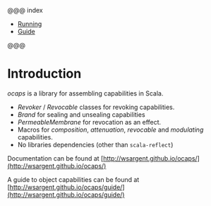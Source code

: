 @@@ index

* [Running](running.md)
* [Guide](guide/index.md)

@@@

# Introduction

*ocaps* is a library for assembling capabilities in Scala.

- *Revoker* / *Revocable* classes for revoking capabilities.
- *Brand* for sealing and unsealing capabilities
- *PermeableMembrane* for revocation as an effect.
- Macros for *composition*, *attenuation*, *revocable* and *modulating* capabilities.
- No libraries dependencies (other than `scala-reflect`)

Documentation can be found at [http://wsargent.github.io/ocaps/](http://wsargent.github.io/ocaps/)

A guide to object capabilities can be found at [http://wsargent.github.io/ocaps/guide/](http://wsargent.github.io/ocaps/guide/)

